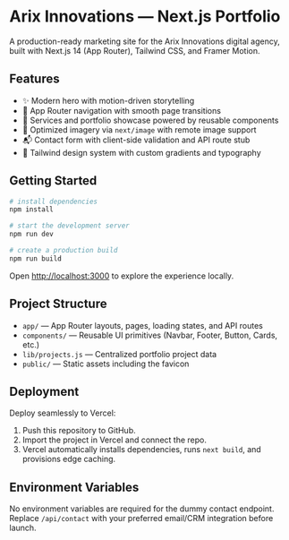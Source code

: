 # Arix Innovations — Next.js Portfolio

A production-ready marketing site for the Arix Innovations digital agency, built with Next.js 14 (App Router), Tailwind CSS, and Framer Motion.

## Features

- ✨ Modern hero with motion-driven storytelling
- 🧭 App Router navigation with smooth page transitions
- 💼 Services and portfolio showcase powered by reusable components
- 📸 Optimized imagery via `next/image` with remote image support
- 📬 Contact form with client-side validation and API route stub
- 🎨 Tailwind design system with custom gradients and typography

## Getting Started

```powershell
# install dependencies
npm install

# start the development server
npm run dev

# create a production build
npm run build
```

Open <http://localhost:3000> to explore the experience locally.

## Project Structure

- `app/` — App Router layouts, pages, loading states, and API routes
- `components/` — Reusable UI primitives (Navbar, Footer, Button, Cards, etc.)
- `lib/projects.js` — Centralized portfolio project data
- `public/` — Static assets including the favicon

## Deployment

Deploy seamlessly to Vercel:

1. Push this repository to GitHub.
2. Import the project in Vercel and connect the repo.
3. Vercel automatically installs dependencies, runs `next build`, and provisions edge caching.

## Environment Variables

No environment variables are required for the dummy contact endpoint. Replace `/api/contact` with your preferred email/CRM integration before launch.
